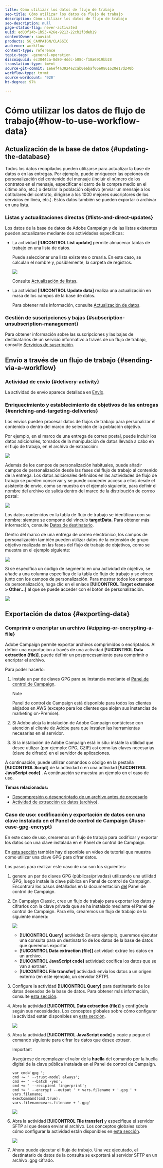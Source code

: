 ```yaml
---
title: Cómo utilizar los datos de flujo de trabajo
seo-title: Cómo utilizar los datos de flujo de trabajo
description: Cómo utilizar los datos de flujo de trabajo
seo-description: null
page-status-flag: never-activated
uuid: ed03f14b-1b53-426e-9213-22cb2f3deb19
contentOwner: sauviat
products: SG_CAMPAIGN/CLASSIC
audience: workflow
content-type: reference
topic-tags: -general-operation
discoiquuid: ec3844ca-8d80-4ddc-b08c-f18a6919bb28
translation-type: tm+mt
source-git-commit: 1e6ef4a3924e2cab0e6baf06e0861620e17d240b
workflow-type: tm+mt
source-wordcount: '920'
ht-degree: 97%

---
```



# Cómo utilizar los datos de flujo de trabajo{#how-to-use-workflow-data}

## Actualización de la base de datos {#updating-the-database}

Todos los datos recopilados pueden utilizarse para actualizar la base de datos o en las entregas. Por ejemplo, puede enriquecer las opciones de personalización del contenido del mensaje (incluir el número de los contratos en el mensaje, especificar el carro de la compra medio en el último año, etc.) o detallar la población objetivo (enviar un mensaje a los cotitulares del contrato, dirigirse a los 1000 mejores suscriptores de los servicios en línea, etc.). Estos datos también se pueden exportar o archivar en una lista.

### Listas y actualizaciones directas {#lists-and-direct-updates}

Los datos de la base de datos de Adobe Campaign y de las listas existentes pueden actualizarse mediante dos actividades específicas:

* La actividad **[!UICONTROL List update]** permite almacenar tablas de trabajo en una lista de datos.

   Puede seleccionar una lista existente o crearla. En este caso, se calculan el nombre y, posiblemente, la carpeta de registros.

   ![](assets/s_user_create_list.png)

   Consulte [Actualización de listas](../../workflow/using/list-update.md).

* La actividad **[!UICONTROL Update data]** realiza una actualización en masa de los campos de la base de datos.

   Para obtener más información, consulte [Actualización de datos](../../workflow/using/update-data.md).

### Gestión de suscripciones y bajas {#subscription-unsubscription-management}

Para obtener información sobre las suscripciones y las bajas de destinatarios de un servicio informativo a través de un flujo de trabajo, consulte [Servicios de suscripción](../../workflow/using/subscription-services.md).

## Envío a través de un flujo de trabajo {#sending-via-a-workflow}

### Actividad de envío {#delivery-activity}

La actividad de envío aparece detallada en [Envío](../../workflow/using/delivery.md).

### Enriquecimiento y establecimiento de objetivos de las entregas {#enriching-and-targeting-deliveries}

Los envíos pueden procesar datos de flujos de trabajo para personalizar el contenido o dentro del marco de selección de la población objetivo.

Por ejemplo, en el marco de una entrega de correo postal, puede incluir los datos adicionales, tomados de la manipulación de datos llevada a cabo en el flujo de trabajo, en el archivo de extracción:

![](assets/s_advuser_add_data_postal_mail.png)

Además de los campos de personalización habituales, puede añadir campos de personalización desde las fases del flujo de trabajo al contenido de la entrega. Los datos adicionales definidos en las actividades de flujo de trabajo se pueden conservar y se puede conceder acceso a ellos desde el asistente de envío, como se muestra en el ejemplo siguiente, para definir el nombre del archivo de salida dentro del marco de la distribución de correo postal:

![](assets/s_advuser_using_additional_data.png)

Los datos contenidos en la tabla de flujo de trabajo se identifican con su nombre: siempre se compone del vínculo **targetData.** Para obtener más información, consulte [Datos de destinatario](../../workflow/using/data-life-cycle.md#target-data).

Dentro del marco de una entrega de correo electrónico, los campos de personalización también pueden utilizar datos de la extensión de grupo objetivo realizada en las fases del flujo de trabajo de objetivos, como se muestra en el ejemplo siguiente:

![](assets/s_advuser_add_data_email.png)

Si se especifica un código de segmento en una actividad de objetivo, se añade a una columna específica de la tabla de flujo de trabajo y se ofrece junto con los campos de personalización. Para mostrar todos los campos de personalización, haga clic en el enlace **[!UICONTROL Target extension > Other...]** al que se puede acceder con el botón de personalización.

![](assets/s_advuser_segment_code_select.png)

## Exportación de datos {#exporting-data}

### Comprimir o encriptar un archivo {#zipping-or-encrypting-a-file}

Adobe Campaign permite exportar archivos comprimidos o encriptados. Al definir una exportación a través de una actividad **[!UICONTROL Data extraction (file)]**, puede definir un posprocesamiento para comprimir o encriptar el archivo.

Para poder hacerlo:

1. Instale un par de claves GPG para su instancia mediante el [Panel de control de Campaign](https://docs.adobe.com/content/help/es-ES/control-panel/using/instances-settings/gpg-keys-management.html#encrypting-data).

   >[!NOTE]
   >
   >Panel de control de Campaign está disponible para todos los clientes alojados en AWS (excepto para los clientes que alojan sus instancias de marketing on-Premise).

1. Si Adobe aloja la instalación de Adobe Campaign contáctese con atención al cliente de Adobe para que instalen las herramientas necesarias en el servidor.
1. Si la instalación de Adobe Campaign está in situ: instale la utilidad que desee utilizar (por ejemplo: GPG, GZIP) así como las claves necesarias (clave de cifrado) en el servidor de aplicaciones.

A continuación, puede utilizar comandos o código en la pestaña **[!UICONTROL Script]** de la actividad o en una actividad **[!UICONTROL JavaScript code]** . A continuación se muestra un ejemplo en el caso de uso.

**Temas relacionados:**

* [Descompresión o desencriptado de un archivo antes de procesarlo](../../workflow/using/importing-data.md#unzipping-or-decrypting-a-file-before-processing)
* [Actividad de extracción de datos (archivo)](../../workflow/using/extraction--file-.md).

### Caso de uso: codificación y exportación de datos con una clave instalada en el Panel de control de Campaign {#use-case-gpg-encrypt}

En este caso de uso, crearemos un flujo de trabajo para codificar y exportar los datos con una clave instalada en el Panel de control de Campaign.

En [esta sección](https://docs.adobe.com/content/help/es-ES/campaign-classic-learn/tutorials/administrating/control-panel-acc/gpg-key-management/using-a-gpg-key-to-encrypt-data.html) también hay disponible un vídeo de tutorial que muestra cómo utilizar una clave GPG para cifrar datos.

Los pasos para realizar este caso de uso son los siguientes:

1. genere un par de claves GPG (públicas/privadas) utilizando una utilidad GPG, luego instale la clave pública en Panel de control de Campaign. Encontrará los pasos detallados en la documentación [del](https://docs.adobe.com/content/help/es-ES/control-panel/using/instances-settings/gpg-keys-management.html#encrypting-data) Panel de control de Campaign.

1. En Campaign Classic, cree un flujo de trabajo para exportar los datos y cifrarlos con la clave privada que se ha instalado mediante el Panel de control de Campaign. Para ello, crearemos un flujo de trabajo de la siguiente manera:

   ![](assets/gpg-workflow-encrypt.png)

   * **[!UICONTROL Query]** actividad: En este ejemplo, queremos ejecutar una consulta para un destinatario de los datos de la base de datos que queremos exportar.
   * **[!UICONTROL Data extraction (file)]** actividad: extrae los datos en un archivo.
   * **[!UICONTROL JavaScript code]** actividad: codifica los datos que se van a extraer.
   * **[!UICONTROL File transfer]** actividad: envía los datos a un origen externo (en este ejemplo, un servidor SFTP).

1. Configure la actividad **[!UICONTROL Query]** para destinatario de los datos deseados de la base de datos. Para obtener más información, consulte [esta sección](../../workflow/using/query.md).

1. Abra la actividad **[!UICONTROL Data extraction (file)]** y configúrela según sus necesidades. Los conceptos globales sobre cómo configurar la actividad están disponibles en [esta sección](../../workflow/using/extraction--file-.md).

   ![](assets/gpg-data-extraction.png)

1. Abra la actividad **[!UICONTROL JavaScript code]** y copie y pegue el comando siguiente para cifrar los datos que desee extraer.

   >[!IMPORTANT]
   >
   >Asegúrese de reemplazar el valor de la **huella** del comando por la huella digital de la clave pública instalada en el Panel de control de Campaign.

   ```
   var cmd='gpg ';
   cmd += ' --trust-model always';
   cmd += ' --batch -yes';
   cmd += ' --recipient fingerprint';
   cmd += ' --encrypt --output ' + vars.filename + '.gpg ' + vars.filename;
   execCommand(cmd,true);
   vars.filename=vars.filename + '.gpg'
   ```

   ![](assets/gpg-script.png)

1. Abra la actividad **[!UICONTROL File transfer]** y especifique el servidor SFTP al que desea enviar el archivo. Los conceptos globales sobre cómo configurar la actividad están disponibles en [esta sección](../../workflow/using/file-transfer.md).

   ![](assets/gpg-file-transfer.png)

1. Ahora puede ejecutar el flujo de trabajo. Una vez ejecutado, el destinatario de datos de la consulta se exportará al servidor SFTP en un archivo .gpg cifrado.

